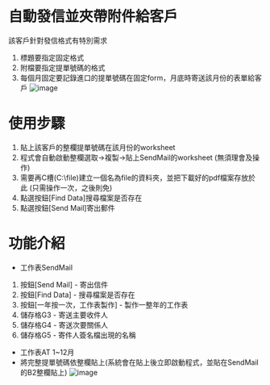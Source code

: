 # 自動發信並夾帶附件給客戶
該客戶針對發信格式有特別需求
1. 標題要指定固定格式
2. 附檔要指定提單號碼的格式
3. 每個月固定要記錄進口的提單號碼在固定form，月底時寄送該月份的表單給客戶
![image](https://user-images.githubusercontent.com/37874182/204073616-8fe0d4d3-7f62-43ce-a922-0319b04d635b.png)

# 使用步驟 
1. 貼上該客戶的整欄提單號碼在該月份的worksheet
2. 程式會自動啟動整欄選取->複製->貼上SendMail的worksheet (無須理會及操作)
3. 需要再C槽(C:\file\)建立一個名為file的資料夾，並把下載好的pdf檔案存放於此 (只需操作一次，之後則免)
4. 點選按鈕[Find Data]搜尋檔案是否存在
5. 點選按鈕[Send Mail]寄出郵件

# 功能介紹
* 工作表SendMail
1. 按鈕[Send Mail] - 寄出信件
2. 按鈕[Find Data] - 搜尋檔案是否存在
3. 按鈕[一年按一次，工作表製作] - 製作一整年的工作表
4. 儲存格G3 - 寄送主要收件人
5. 儲存格G4 - 寄送次要關係人
6. 儲存格G5 - 寄件人簽名檔出現的名稱
  
* 工作表AT 1~12月
* 將完整提單號碼依整欄貼上(系統會在貼上後立即啟動程式，並貼在SendMail的B2整欄貼上)
  ![image](https://user-images.githubusercontent.com/37874182/204074082-87e5e707-2b5a-443f-abab-33ab26302969.png)

